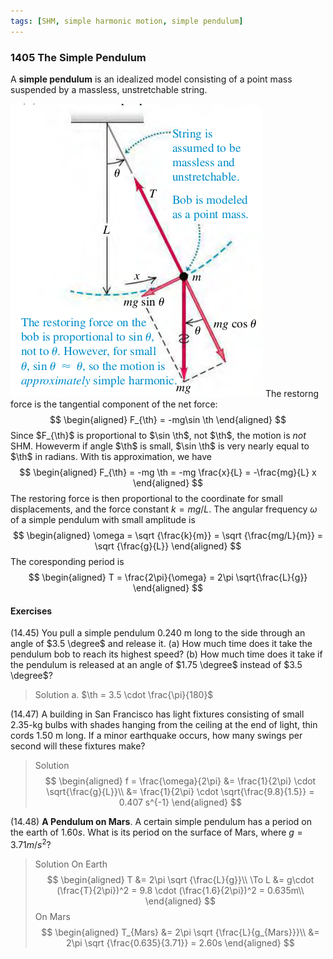 ```yaml
---
tags: [SHM, simple harmonic motion, simple pendulum]
---
```


### 1405 The Simple Pendulum
A **simple pendulum** is an idealized model consisting of a point mass suspended by a massless, unstretchable string.

![Graph](../assets/1404_simple_pendulum.png)
The restorng force is the tangential component of the net force:
$$
\begin{aligned}
F_{\th} = -mg\sin \th
\end{aligned}
$$
Since $F_{\th}$ is proportional to $\sin \th$, not $\th$, the motion is _not_ SHM. Howeverm if angle $\th$ is small, $\sin \th$ is very nearly equal to $\th$ in radians. With tis approximation, we have
$$
\begin{aligned}
F_{\th} = -mg \th = -mg \frac{x}{L} = -\frac{mg}{L} x
\end{aligned}
$$
The restoring force is then proportional to the coordinate for small displacements, and the force constant $k = mg/L$. The angular frequency $\omega$ of a simple pendulum with small amplitude is
$$
\begin{aligned}
\omega = \sqrt {\frac{k}{m}} = \sqrt {\frac{mg/L}{m}} = \sqrt {\frac{g}{L}}
\end{aligned}
$$
The coresponding period is
$$
\begin{aligned}
T = \frac{2\pi}{\omega} = 2\pi \sqrt{\frac{L}{g}}
\end{aligned}
$$

#### Exercises
(14.45) You pull a simple pendulum 0.240 m long to the side through an angle of $3.5 \degree$ and release it.
(a) How much time does it take the pendulum bob to reach its highest speed?
(b) How much time does it take if the pendulum is released at an angle of $1.75 \degree$ instead of $3.5 \degree$?
>Solution
a. $\th = 3.5 \cdot \frac{\pi}{180}$

(14.47) A building in San Francisco has light fixtures consisting of small 2.35-kg bulbs with shades hanging from the ceiling at the end of light, thin cords 1.50 m long. If a minor earthquake occurs, how many swings per second will these fixtures make?
>Solution
$$
\begin{aligned}
f = \frac{\omega}{2\pi} &= \frac{1}{2\pi} \cdot \sqrt{\frac{g}{L}}\\
&= \frac{1}{2\pi} \cdot \sqrt{\frac{9.8}{1.5}} = 0.407 s^{-1}
\end{aligned}
$$

(14.48) **A Pendulum on Mars**. A certain simple pendulum has a period on the earth of $1.60 s$. What is its period on the surface of Mars, where $g = 3.71 m/s^2$?
>Solution
On Earth
$$
\begin{aligned}
T &= 2\pi \sqrt {\frac{L}{g}}\\
\To L &= g\cdot (\frac{T}{2\pi})^2 = 9.8 \cdot (\frac{1.6}{2\pi})^2 = 0.635m\\
\end{aligned}
$$
On Mars
$$
\begin{aligned}
T_{Mars} &= 2\pi \sqrt {\frac{L}{g_{Mars}}}\\
&= 2\pi \sqrt {\frac{0.635}{3.71}} = 2.60s
\end{aligned}
$$
